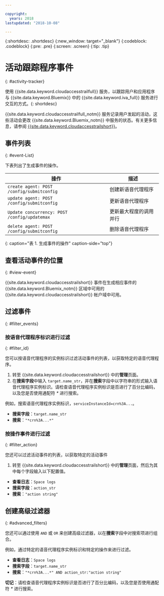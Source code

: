 ```yaml
---

copyright:
  years: 2018
lastupdated: "2018-10-08"

---
```


{:shortdesc: .shortdesc}
{:new_window: target="_blank"}
{:codeblock: .codeblock}
{:pre: .pre}
{:screen: .screen}
{:tip: .tip}


# 活动跟踪程序事件
{: #activity-tracker}

使用 {{site.data.keyword.cloudaccesstrailfull}} 服务，以跟踪用户和应用程序与 {{site.data.keyword.Bluemix}} 中的 {{site.data.keyword.iva_full}} 服务进行交互的方式。{: shortdesc}

{{site.data.keyword.cloudaccesstrailfull_notm}} 服务记录用户发起的活动，这些活动会更改 {{site.data.keyword.Bluemix_notm}} 中服务的状态。有关更多信息，请参阅 [{{site.data.keyword.cloudaccesstrailshort}}](./cloud-activity-tracker/index.html#getting-started-with-cla)。

## 事件列表
{: #event-List}

下表列出了生成事件的操作。

|操作|描述|
| --- | ---- |
| `create agent: POST /config/submitconfig` |创建新语音代理程序|
| `update agent: POST /config/submitconfig` |更新语音代理程序|
| `Update concurrency: POST /config/updatemax` |更新最大程度的调用并行|
| `delete agent: POST /config/submitconfig` |删除语音代理程序|
{: caption="表 1. 生成事件的操作" caption-side="top"}

## 查看活动事件的位置
{: #view-event}

{{site.data.keyword.cloudaccesstrailshort}} 事件在生成相应事件的 {{site.data.keyword.Bluemix_notm}} 区域中可用的 {{site.data.keyword.cloudaccesstrailshort}} 帐户域中可用。

## 过滤事件
{: #filter_events}

### 按语音代理程序标识进行过滤
{: #filter_id}

您可以按语音代理程序的实例标识过滤活动事件的列表，以获取特定的语音代理程序。

1. 转至 {{site.data.keyword.cloudaccesstrailshort}} 中的**管理**页面。
2. 在**搜索字段**中输入 `target.name_str`，并在**搜索**字段中以字符串的形式输入语音代理程序实例标识。请检查语音代理程序实例标识是否进行了百分比编码，以及您是否使用通配符 _*_ 进行搜索。

例如，搜索语音代理程序实例标识，`serviceInstanceId=crn%3A...`。

  * **搜索字段**：`target.name_str`
  * **搜索**：`"*crn%3A...*"`

### 按操作事件进行过滤
{: #filter_action}

您还可以过滤活动事件的列表，以获取特定的活动事件

1. 转至 {{site.data.keyword.cloudaccesstrailshort}} 中的**管理**页面，然后为其中每个字段输入以下配置值。

  * **查看日志**：`Space logs`
  * **搜索字段**：`action_str`
  * **搜索**：`"action string"`

## 创建高级过滤器
{: #advanced_filters}

您还可以通过使用 `AND` 或 `OR` 来创建高级过滤器，以在**搜索**字段中对搜索项进行组合。

例如，通过特定的语音代理程序实例标识和特定的操作来进行过滤。

* **查看日志**：`Space logs`
* **搜索字段**：`target.name_str`
* **搜索**：`"*crn%3A...*" AND action_str:"action string"`

**切记**：请检查语音代理程序实例标识是否进行了百分比编码，以及您是否使用通配符 _*_ 进行搜索。
